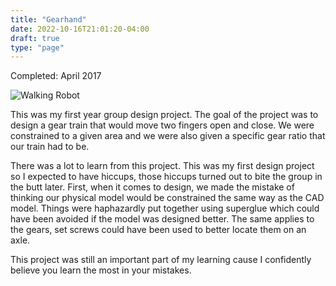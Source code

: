 ```yaml
---
title: "Gearhand"
date: 2022-10-16T21:01:20-04:00
draft: true
type: "page"
---
```

Completed: April 2017

![Walking Robot](/projects/Hand.png 'Walking Robot')

This was my first year group design project. The goal of the project was to design a gear train that would move two fingers open and close. We were constrained to a given area and we were also given a specific gear ratio that our train had to be.

There was a lot to learn from this project. This was my first design project so I expected to have hiccups, those hiccups turned out to bite the group in the butt later. First, when it comes to design, we made the mistake of thinking our physical model would be constrained the same way as the CAD model. Things were haphazardly put together using superglue which could have been avoided if the model was designed better. The same applies to the gears, set screws could have been used to better locate them on an axle. 

This project was still an important part of my learning cause I confidently believe you learn the most in your mistakes.